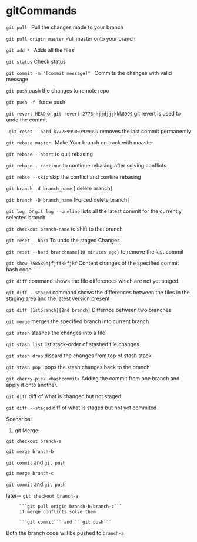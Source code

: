 # gitCommands

```git pull ``` Pull the changes made to your branch

```git pull origin master``` Pull master onto your branch

```git add * ```      Adds all the files 

```git status```      Check status

```git commit -m "[commit message]" ```  Commits the changes with valid message

```git push``` push the changes to remote repo

```git push -f ``` force push

```git revert HEAD``` or ```git revert 2773hhjjdjjjkkk8999```  git revert is used to undo the commit 

``` git reset --hard k7728999003929099``` removes the last commit permanently

```git rebase master ``` Make Your branch on track with maaster

```git rebase --abort``` to quit rebasing

```git rebase --continue``` to continue rebasing after solving conflicts

```git rebse --skip``` skip the conflict and contine rebasing
 
 ```git branch -d branch_name``` [ delete branch]
  
 ```git branch -D branch_name``` [Forced delete branch]

 ```git log ``` or ```git log --oneline``` lists all the latest commit  for the currently selected branch
 
 ```git checkout branch-name``` to shift to that branch
 
 ``` git reset --hard ``` To undo the staged Changes
 
 ```git reset --hard branchname{10 minutes ago}``` to remove the last commit

```git show 758589hjfjffkkfjkf``` Content changes of the specified commit hash code

```git diff```  command shows the file differences which are not yet staged.

```git diff --staged``` command shows the differences between the files in the staging area and the latest version present

```git diff [1stbranch][2nd branch]``` Differnce between two branches

```git merge``` merges the specified branch into current branch

```git stash``` stashes the changes into a file 

```git stash list``` list stack-order of stashed file changes

```git stash drop``` discard the changes from top of stash stack

```git stash pop ``` pops the stash changes back to the branch 

```git cherry-pick <hashcommit>``` Adding the commit from one branch and apply it onto another.  

```git diff``` diff of what is changed but not staged

```git diff --staged``` diff of what is staged but not yet commited

Scenarios:

1) git Merge:

```git checkout branch-a```

```git merge branch-b```

```git commit``` and ```git push```

```git merge branch-c```

```git commit``` and ```git push```

later-- ```git checkout branch-a```
     
         ```git pull origin branch-b/branch-c``` 
         if merge conflicts solve them
         
         ```git commit``` and ```git push```

Both the branch code will be pushed to `branch-a`


